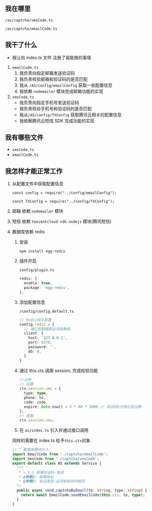## 我在哪里

`/as/captcha/smsCode.ts`

`/as/captcha/emailCode.ts`



## 我干了什么

- 我让向 index.ts 文件 注册了我能做的事情

1. `emailCode.ts`
   1. 我负责向指定邮箱发送验证码
   2. 我负责校验邮箱和验证码的是否匹配
   3. 我从 `/AS/config/emailConfig` 获取一些配置信息
   4. 我依赖 `nodemailer` 模块完成邮箱功能的实现
2. `smsCode.ts`
   - 我负责向指定手机号发送验证码
   - 我负责校验手机号和验证码的是否匹配
   - 我从`/AS/config/TXConfig` 获取腾讯云相关的配置信息
   - 我依赖腾讯云短信 SDK 完成功能的实现

## 我有哪些文件

- `smsCode.ts`
- `emailCode.ts`

## 我怎样才能正常工作

1. 从配置文件中获取配置信息

   `const config = require("../config/emailConfig");`

   `const TXConfig = require("../config/TXConfig");`

2. 邮箱 依赖 `nodemailer` 模块

3. 短信 依赖 `tencentcloud-sdk-nodejs` 模块(腾讯短信)

4. 数据库依赖 redis
   1. 安装

      ```shell
      npm install egg-redis
      ```

      

   2. 插件开启

      `config/plugin.ts`

      ```ts
      redis: {
        enable: true,
        package: 'egg-redis',
      },
      ```

      

   3. 添加配置信息

      `/config/config.default.ts`

      ```ts
      // Redis相关配置
      config.redis = {
        // 端口和数据库必须是数值
        client: {
          host: '127.0.0.1',
          port: 6379,
          password: '',
          db: 0,
        }
      }
      ```

      

   4. 通过 this.ctx.调用 session, 完成校验功能

      ```ts
      //示例
      // 设置
      ctx.session.sms = {
        type: type,
        phone: to,
        code: code,
        expire: Date.now() + 5 * 60 * 1000 // 验证码5分钟之后过期
      };
      // 获取
      ctx.session.sms;
      ```

   5.  在 `as/index.ts` 引入并通过接口调用

      同样的需要在 index.ts 给予`this.ctx`对象

      ```ts
      // ^ 数据库模块引入
      import EmailCode from './captcha/emailCode';
      import SmsCode from './captcha/smsCode';
      export default class AS extends Service {
        /**
         * > 1.1 邮箱验证码-发送
         * @参数1: 邮箱地址
         * @参数2: 验证类型:必须和校验时相同
        */
        public async send_captchaByEmail(to: string, type: string) {
          return await EmailCode.sendEmailCode(this.ctx, to, type);
        }
      }
      ```

      